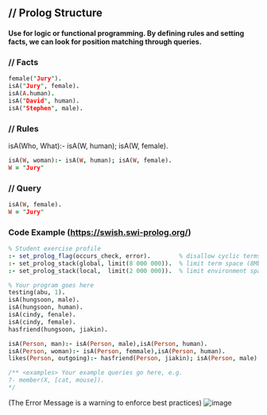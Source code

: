 ## // Prolog Structure 

#### Use for logic or functional programming. By defining rules and setting facts, we can look for position matching through queries.

### // Facts
```prolog
female("Jury").
isA("Jury", female).
isA(A.human).
isA("David", human).
isA("Stephen", male).

```

### // Rules

isA(Who, What):- isA(W, human); isA(W, female).
```prolog
isA(W, woman):- isA(W, human); isA(W, female).
W = "Jury"
```

### // Query
```prolog
isA(W, female).
W = "Jury"
```

### Code Example (https://swish.swi-prolog.org/)
```prolog
% Student exercise profile
:- set_prolog_flag(occurs_check, error).        % disallow cyclic terms
:- set_prolog_stack(global, limit(8 000 000)).  % limit term space (8Mb)
:- set_prolog_stack(local,  limit(2 000 000)).  % limit environment space

% Your program goes here
testing(abu, 1).
isA(hungsoon, male).
isA(hungsoon, human).
isA(cindy, fenale).
isA(cindy, female).
hasfriend(hungsoon, jiakin).

isA(Person, man):- isA(Person, male),isA(Person, human).
isA(Person, woman):- isA(Person, femmale),isA(Person, human).
likes(Person, outgoing):- hasfriend(Person, jiakin); isA(Person, male).

/** <examples> Your example queries go here, e.g.
?- member(X, [cat, mouse]).
*/
```

(The Error Message is a warning to enforce best practices)
![image](https://github.com/TheDaniel3131/advanced-programming-language-concepts-materials-and-exercises/assets/71692327/d86a5edd-e196-4c75-83fd-7368bfe9000e)









